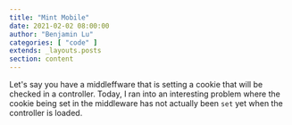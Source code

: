 ```yaml
---
title: "Mint Mobile"
date: 2021-02-02 08:00:00
author: "Benjamin Lu"
categories: [ "code" ]
extends: _layouts.posts
section: content
---
```

Let's say you have a middleffware that is setting a cookie that will be checked in a controller. Today, I ran into an interesting problem where the cookie being set in the middleware has not actually been `set` yet when the controller is loaded. 